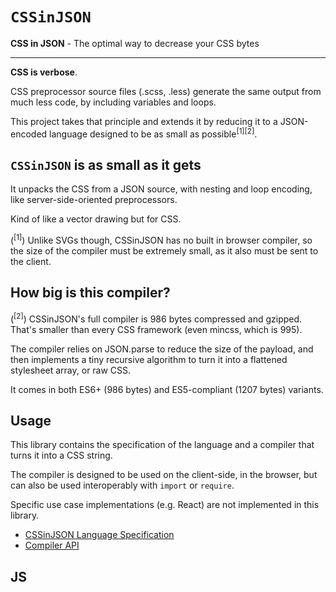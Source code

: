 # `CSSinJSON`

**CSS in JSON** - The optimal way to decrease your CSS bytes

---

**CSS is verbose**.

CSS preprocessor source files (.scss, .less) generate the same output from much
less code, by including variables and loops.

This project takes that principle and extends it by reducing it to a
JSON-encoded language designed to be as small as possible<sup>[1][2]</sup>.

## `CSSinJSON` is as small as it gets

It unpacks the CSS from a JSON source, with nesting and loop encoding,
like server-side-oriented preprocessors.

Kind of like a vector drawing but for CSS.

(<sup>[1]</sup>) Unlike SVGs though, CSSinJSON has no built in browser compiler,
so the size of the compiler must be extremely small, as it also must be sent to
the client.

## How big is this compiler?

(<sup>[2]</sup>) CSSinJSON's full compiler is <!--<ES6-->986<!--ES6>--> bytes compressed and gzipped.
That's smaller than every CSS framework (even mincss, which is 995).

The compiler relies on JSON.parse to reduce the size of the payload, and then
implements a tiny recursive algorithm to turn it into a flattened stylesheet
array, or raw CSS.

It comes in both ES6+ (<!--<ES6-->986<!--ES6>--> bytes) and ES5-compliant (<!--<ES5-->1207<!--ES5>--> bytes) variants.

## Usage

This library contains the specification of the language and a compiler that
turns it into a CSS string.

The compiler is designed to be used on the client-side, in the browser, but
can also be used interoperably with `import` or `require`.

Specific use case implementations (e.g. React) are not implemented in this
library.

* [CSSinJSON Language Specification](SPEC.md)
* [Compiler API](API.md)

## JS <script> tag

```sh
# Some usage instructions
yarn add cssinjson # or `npm i cssinjson`
```

(for ES5+)

```html
<script src="./node_modules/cssinjson/dist/es5/index.js"></script>
```

(for ES6+)

```html
<script src="./node_modules/cssinjson/dist/index.js"></script>
```

> Alternatively, you could instead just copy/download the compiler from
> [here for ES5+](dist/es5/index.js) or [here for ES6+](dist/index.js).

Then, you can access the methods from the CSSinJSON object:

```js
console.log(
  CSSinJSON.compile([
    ['@media (max-width: 800px)', [[
      '.red',
      [['color', 'red']]
    ]]]
  ])
); // logs "@media (max-width: 800px) { .red { color: red } }"
```

## Webpack/Node (import/require)

```sh
# Some usage instructions
yarn add cssinjson # or `npm i cssinjson`
```

```js
// either this, for webpack
import { compile } from 'cssinjson';
// or this, for node
const { compile } = require('cssinjson');

console.log(
  CSSinJSON.compile([[
    '.red',
    [['color', 'red']]
  ]])
); // logs ".red { color: red }"
```
